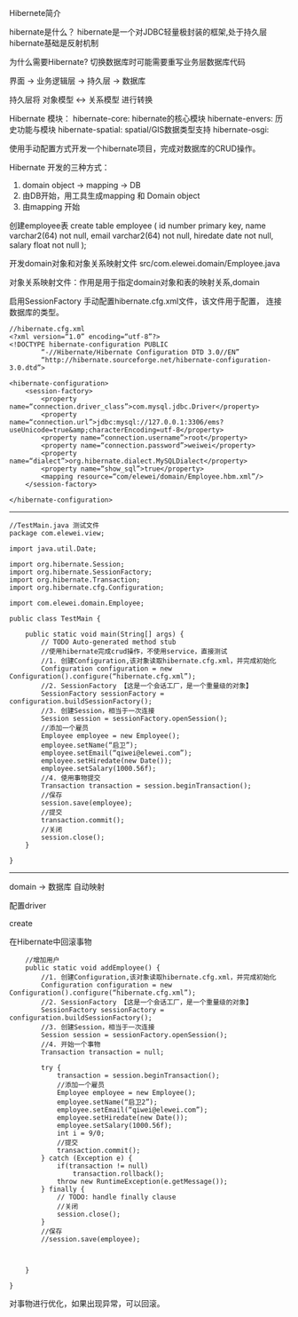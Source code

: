 Hibernete简介

hibernate是什么？
hibernate是一个对JDBC轻量极封装的框架,处于持久层
hibernate基础是反射机制

为什么需要Hibernate?
切换数据库时可能需要重写业务层数据库代码


界面 -> 业务逻辑层 -> 持久层 -> 数据库

持久层将 对象模型 <-> 关系模型 进行转换

Hibernate 模块：
hibernate-core: hibernate的核心模块
hibernate-envers: 历史功能与模块
hibernate-spatial: spatial/GIS数据类型支持
hibernate-osgi: 


使用手动配置方式开发一个hibernate项目，完成对数据库的CRUD操作。

Hibernate 开发的三种方式：  
1. domain object -> mapping -> DB  
2. 由DB开始，用工具生成mapping 和 Domain object  
3. 由mapping 开始  


创建employee表
create table employee (
id number primary key,
name varchar2(64) not null,
email varchar2(64) not null,
hiredate date not null,
salary float not null
);


开发domain对象和对象关系映射文件
src/com.elewei.domain/Employee.java

对象关系映射文件：作用是用于指定domain对象和表的映射关系,domain

启用SessionFactory
手动配置hibernate.cfg.xml文件，该文件用于配置， 连接数据库的类型。

	//hibernate.cfg.xml
	<?xml version=“1.0” encoding=“utf-8”?>
	<!DOCTYPE hibernate-configuration PUBLIC
	        “-//Hibernate/Hibernate Configuration DTD 3.0//EN”
	        “http://hibernate.sourceforge.net/hibernate-configuration-3.0.dtd”>
	        
	<hibernate-configuration>
		<session-factory>
			<property name=“connection.driver_class”>com.mysql.jdbc.Driver</property>
			<property name=“connection.url”>jdbc:mysql://127.0.0.1:3306/ems?useUnicode=true&amp;characterEncoding=utf-8</property>
			<property name=“connection.username”>root</property>
			<property name=“connection.password”>weiwei</property>
			<property name=“dialect”>org.hibernate.dialect.MySQLDialect</property>		
			<property name=“show_sql”>true</property>
			<mapping resource=“com/elewei/domain/Employee.hbm.xml”/>
		</session-factory>
		
	</hibernate-configuration>


-----

	//TestMain.java 测试文件
	package com.elewei.view;
	
	import java.util.Date;
	
	import org.hibernate.Session;
	import org.hibernate.SessionFactory;
	import org.hibernate.Transaction;
	import org.hibernate.cfg.Configuration;
	
	import com.elewei.domain.Employee;
	
	public class TestMain {
	
		public static void main(String[] args) {
			// TODO Auto-generated method stub
			//使用hibernate完成crud操作，不使用service，直接测试
			//1. 创建Configuration,该对象读取hibernate.cfg.xml，并完成初始化
			Configuration configuration = new Configuration().configure(“hibernate.cfg.xml”);
			//2. SessionFactory 【这是一个会话工厂，是一个重量级的对象】
			SessionFactory sessionFactory = configuration.buildSessionFactory();
			//3. 创建Session，相当于一次连接
			Session session = sessionFactory.openSession();
			//添加一个雇员
			Employee employee = new Employee();
			employee.setName(“启卫”);
			employee.setEmail(“qiwei@elewei.com”);
			employee.setHiredate(new Date());
			employee.setSalary(1000.56f);
			//4. 使用事物提交
			Transaction transaction = session.beginTransaction();
			//保存
			session.save(employee);
			//提交
			transaction.commit();
			//关闭
			session.close();
		}
	
	}






------

domain -> 数据库 自动映射

配置driver

<property name=“hbm2ddl.auto”>create</property>




在Hibernate中回滚事物

		//增加用户
		public static void addEmployee() {
			//1. 创建Configuration,该对象读取hibernate.cfg.xml，并完成初始化
			Configuration configuration = new Configuration().configure(“hibernate.cfg.xml”);
			//2. SessionFactory 【这是一个会话工厂，是一个重量级的对象】
			SessionFactory sessionFactory = configuration.buildSessionFactory();
			//3. 创建Session，相当于一次连接
			Session session = sessionFactory.openSession();
			//4. 开始一个事物
			Transaction transaction = null;
			
			try {
				transaction = session.beginTransaction();
				//添加一个雇员
				Employee employee = new Employee();
				employee.setName(“启卫2”);
				employee.setEmail(“qiwei@elewei.com”);
				employee.setHiredate(new Date());
				employee.setSalary(1000.56f);
				int i = 9/0;
				//提交
				transaction.commit();
			} catch (Exception e) {
				if(transaction != null) 
					transaction.rollback();
				throw new RuntimeException(e.getMessage());
			} finally {
				// TODO: handle finally clause
				//关闭
				session.close();
			}
			//保存
			//session.save(employee);
			
			
	
		}
	
	}

对事物进行优化，如果出现异常，可以回滚。






